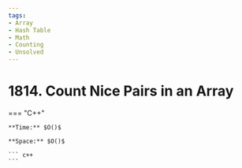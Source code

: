 ```yaml
---
tags:
- Array
- Hash Table
- Math
- Counting
- Unsolved
---
```



# 1814. Count Nice Pairs in an Array

=== "C++"

    **Time:** $O()$

    **Space:** $O()$

    ``` c++
    ```